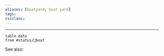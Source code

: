 ```yaml
---
aliases: [boatyard, boat yard]
tags: 
cssclass:
---
```

---

```dataview
table date
from #status/🍃boat  
```

See also:


